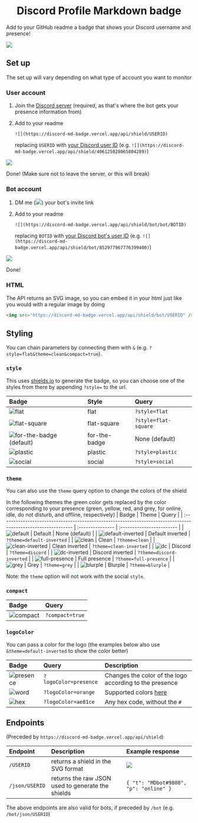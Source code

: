 <h1 style="text-align: center">Discord Profile Markdown badge</h1>

Add to your GitHub readme a badge that shows your Discord username and presence!

![](https://discord-md-badge.vercel.app/api/shield/bot/852977967776399400)

## Set up

The set up will vary depending on what type of account you want to monitor

### User account

1. Join the [Discord server](https://discord.gg/zkspfFwqDg) (required, as that's where the bot gets your presence information from)
2. Add to your readme

   `![](https://discord-md-badge.vercel.app/api/shield/USERID)`

   replacing `USERID` with [your Discord user ID](https://support.discord.com/hc/en-us/articles/206346498-Where-can-I-find-my-User-Server-Message-ID-) (e.g. `![](https://discord-md-badge.vercel.app/api/shield/406125028065804289)`)

![](https://discord-md-badge.vercel.app/api/shield/406125028065804289)

Done! (Make sure not to leave the server, or this will break)

### Bot account

1. DM me (![](https://discord-md-badge.vercel.app/api/shield/406125028065804289?style=flat&compact=true)) your bot's invite link
2. Add to your readme

   `![](https://discord-md-badge.vercel.app/api/shield/bot/bot/BOTID)`

   replacing `BOTID` with [your Discord bot's user ID](https://support.discord.com/hc/en-us/articles/206346498-Where-can-I-find-my-User-Server-Message-ID-) (e.g. `![](https://discord-md-badge.vercel.app/api/shield/bot/852977967776399400)`)
   
![](https://discord-md-badge.vercel.app/api/shield/bot/852977967776399400)

Done!

### HTML

The API returns an SVG image, so you can embed it in your html just like you would with a regular image by doing

```html
<img src="https://discord-md-badge.vercel.app/api/shield/bot/USERID" />
```

## Styling

You can chain parameters by connecting them with `&` (e.g. `?style=flat&theme=clean&compact=true`).

### `style`

This uses [shields.io](https://shields.io) to generate the badge, so you can choose one of the styles from there by appending `?style=` to the url.

| Badge                                                                                                   | Style         | Query                |
| :------------------------------------------------------------------------------------------------------ | :------------ | :------------------- |
| ![flat](https://discord-md-badge.vercel.app/api/shield/bot/852977967776399400?style=flat)               | flat          | `?style=flat`        |
| ![flat-square](https://discord-md-badge.vercel.app/api/shield/bot/852977967776399400?style=flat-square) | flat-square   | `?style=flat-square` |
| ![for-the-badge (default)](https://discord-md-badge.vercel.app/api/shield/bot/852977967776399400)       | for-the-badge | None (default)       |
| ![plastic](https://discord-md-badge.vercel.app/api/shield/bot/852977967776399400?style=plastic)         | plastic       | `?style=plastic`     |
| ![social](https://discord-md-badge.vercel.app/api/shield/bot/852977967776399400?style=social)           | social        | `?style=social`      |

### `theme`

You can also use the `theme` query option to change the colors of the shield

In the following themes the green color gets replaced by the color corresponding to your presence (green, yellow, red, and grey, for online, idle, do not disturb, and offline, respectively)
| Badge | Theme | Query |
| :------------------------------------------------------------------------------------------------------------ | :--------------- | :------------------------ |
| ![default](https://discord-md-badge.vercel.app/api/shield/bot/852977967776399400) | Default | None (default) |
| ![default-inverted](https://discord-md-badge.vercel.app/api/shield/bot/852977967776399400?theme=default-inverted) | Default inverted | `?theme=default-inverted` |
| ![clean](https://discord-md-badge.vercel.app/api/shield/bot/852977967776399400?theme=clean) | Clean | `?theme=clean` |
| ![clean-inverted](https://discord-md-badge.vercel.app/api/shield/bot/852977967776399400?theme=clean-inverted) | Clean inverted | `?theme=clean-inverted` |
| ![dc](https://discord-md-badge.vercel.app/api/shield/bot/852977967776399400?theme=discord) | Discord | `?theme=discord` |
| ![dc-inverted](https://discord-md-badge.vercel.app/api/shield/bot/852977967776399400?theme=discord-inverted) | Discord inverted | `?theme=discord-inverted` |
| ![full-presence](https://discord-md-badge.vercel.app/api/shield/bot/852977967776399400?theme=full-presence) | Full presence | `?theme=full-presence` |
| ![grey](https://discord-md-badge.vercel.app/api/shield/bot/852977967776399400?theme=grey) | Grey | `?theme=grey` |
| ![blurple](https://discord-md-badge.vercel.app/api/shield/bot/852977967776399400?theme=blurple) | Blurple | `?theme=blurple` |

Note: the `theme` option will not work with the social `style`.

### `compact`

| Badge                                                                                          | Query           |
| :--------------------------------------------------------------------------------------------- | :-------------- |
| ![compact](https://discord-md-badge.vercel.app/api/shield/bot/852977967776399400?compact=true) | `?compact=true` |

### `logoColor`

You can pass a color for the logo (the examples below also use `&theme=default-inverted` to show the color better)

| Badge                                                                                                                        | Query                 | Description                                             |
| :--------------------------------------------------------------------------------------------------------------------------- | :-------------------- | :------------------------------------------------------ |
| ![presence](https://discord-md-badge.vercel.app/api/shield/bot/852977967776399400?logoColor=presence&theme=default-inverted) | `?logoColor=presence` | Changes the color of the logo according to the presence |
| ![word](https://discord-md-badge.vercel.app/api/shield/bot/852977967776399400?logoColor=orange&theme=default-inverted)       | `?logoColor=orange`   | Supported colors [here](https://shields.io/#colors)     |
| ![hex](https://discord-md-badge.vercel.app/api/shield/bot/852977967776399400?logoColor=ae81ce&theme=default-inverted)        | `?logoColor=ae81ce`   | Any hex code, without the `#`                           |

## Endpoints

(Preceded by `https://discord-md-badge.vercel.app/api/shield`)

| Endpoint       | Description                                       | Example response                                                                  |
| :------------- | :------------------------------------------------ | :-------------------------------------------------------------------------------- |
| `/USERID`      | returns a shield in the SVG format                | ![](https://discord-md-badge.vercel.app/api/shield/852977967776399400?style=flat) |
| `/json/USERID` | returns the raw JSON used to generate the shields | `{ "t": "MDbot#9808", "p": "online" }`                                            |

The above endpoints are also valid for bots, if preceded by `/bot` (e.g. `/bot/json/USERID`)

